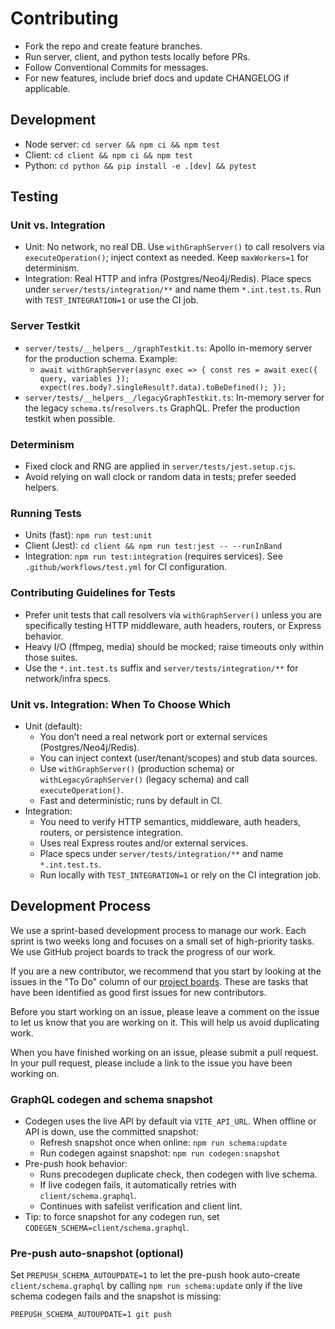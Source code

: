 # Contributing

- Fork the repo and create feature branches.
- Run server, client, and python tests locally before PRs.
- Follow Conventional Commits for messages.
- For new features, include brief docs and update CHANGELOG if applicable.

## Development
- Node server: `cd server && npm ci && npm test`
- Client: `cd client && npm ci && npm test`
- Python: `cd python && pip install -e .[dev] && pytest`

## Testing

### Unit vs. Integration
- Unit: No network, no real DB. Use `withGraphServer()` to call resolvers via `executeOperation()`; inject context as needed. Keep `maxWorkers=1` for determinism.
- Integration: Real HTTP and infra (Postgres/Neo4j/Redis). Place specs under `server/tests/integration/**` and name them `*.int.test.ts`. Run with `TEST_INTEGRATION=1` or use the CI job.

### Server Testkit
- `server/tests/__helpers__/graphTestkit.ts`: Apollo in-memory server for the production schema. Example:
  - `await withGraphServer(async exec => { const res = await exec({ query, variables }); expect(res.body?.singleResult?.data).toBeDefined(); });`
- `server/tests/__helpers__/legacyGraphTestkit.ts`: In-memory server for the legacy `schema.ts`/`resolvers.ts` GraphQL. Prefer the production testkit when possible.

### Determinism
- Fixed clock and RNG are applied in `server/tests/jest.setup.cjs`.
- Avoid relying on wall clock or random data in tests; prefer seeded helpers.

### Running Tests
- Units (fast): `npm run test:unit`
- Client (Jest): `cd client && npm run test:jest -- --runInBand`
- Integration: `npm run test:integration` (requires services). See `.github/workflows/test.yml` for CI configuration.

### Contributing Guidelines for Tests
- Prefer unit tests that call resolvers via `withGraphServer()` unless you are specifically testing HTTP middleware, auth headers, routers, or Express behavior.
- Heavy I/O (ffmpeg, media) should be mocked; raise timeouts only within those suites.
- Use the `*.int.test.ts` suffix and `server/tests/integration/**` for network/infra specs.

### Unit vs. Integration: When To Choose Which
- Unit (default):
  - You don’t need a real network port or external services (Postgres/Neo4j/Redis).
  - You can inject context (user/tenant/scopes) and stub data sources.
  - Use `withGraphServer()` (production schema) or `withLegacyGraphServer()` (legacy schema) and call `executeOperation()`.
  - Fast and deterministic; runs by default in CI.
- Integration:
  - You need to verify HTTP semantics, middleware, auth headers, routers, or persistence integration.
  - Uses real Express routes and/or external services.
  - Place specs under `server/tests/integration/**` and name `*.int.test.ts`.
  - Run locally with `TEST_INTEGRATION=1` or rely on the CI integration job.

## Development Process

We use a sprint-based development process to manage our work. Each sprint is two weeks long and focuses on a small set of high-priority tasks. We use GitHub project boards to track the progress of our work.

If you are a new contributor, we recommend that you start by looking at the issues in the "To Do" column of our [project boards](docs/project_management/github_project_boards/). These are tasks that have been identified as good first issues for new contributors.

Before you start working on an issue, please leave a comment on the issue to let us know that you are working on it. This will help us avoid duplicating work.

When you have finished working on an issue, please submit a pull request. In your pull request, please include a link to the issue you have been working on.
### GraphQL codegen and schema snapshot

- Codegen uses the live API by default via `VITE_API_URL`. When offline or API is down, use the committed snapshot:
  - Refresh snapshot once when online: `npm run schema:update`
  - Run codegen against snapshot: `npm run codegen:snapshot`
- Pre-push hook behavior:
  - Runs precodegen duplicate check, then codegen with live schema.
  - If live codegen fails, it automatically retries with `client/schema.graphql`.
  - Continues with safelist verification and client lint.
- Tip: to force snapshot for any codegen run, set `CODEGEN_SCHEMA=client/schema.graphql`.

### Pre-push auto-snapshot (optional)
Set `PREPUSH_SCHEMA_AUTOUPDATE=1` to let the pre-push hook auto-create `client/schema.graphql` by calling `npm run schema:update` only if the live schema codegen fails and the snapshot is missing:

```
PREPUSH_SCHEMA_AUTOUPDATE=1 git push
```
